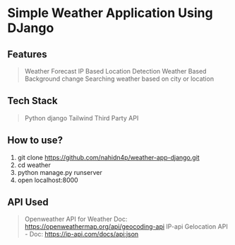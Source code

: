 # Simple Weather Application Using DJango


## Features
> Weather Forecast
> IP Based Location Detection
> Weather Based Background change
> Searching weather based on city or location

## Tech Stack
> Python
> django
> Tailwind
> Third Party API

## How to use?

1. git clone https://github.com/nahidn4p/weather-app-django.git
2. cd weather
3. python manage.py runserver
4. open localhost:8000

## API Used
> Openweather API for Weather
  Doc: https://openweathermap.org/api/geocoding-api
> IP-api Gelocation API -
  Doc: https://ip-api.com/docs/api:json
